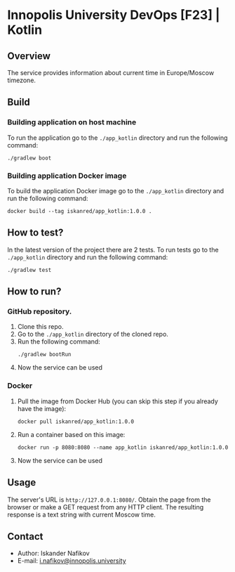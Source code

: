 # Innopolis University DevOps [F23] | Kotlin 

## Overview
The service provides information about current time in Europe/Moscow timezone.

## Build
### Building application on host machine
To run the application go to the `./app_kotlin` directory and run the following command:
```shell
./gradlew boot
```
### Building application Docker image
To build the application Docker image go to the `./app_kotlin` directory and run the following command:
```shell
docker build --tag iskanred/app_kotlin:1.0.0 .
```

## How to test?
In the latest version of the project there are 2 tests.
To run tests go to the `./app_kotlin` directory and run the following command:
```shell
./gradlew test
```

## How to run?
### GitHub repository.
1. Clone this repo.
2. Go to the `./app_kotlin` directory of the cloned repo.
3. Run the following command:
    ```shell
    ./gradlew bootRun
    ```
4. Now the service can be used
### Docker
1. Pull the image from Docker Hub (you can skip this step if you already have the image):
    ```shell
    docker pull iskanred/app_kotlin:1.0.0
    ```
2. Run a container based on this image:
    ```shell
    docker run -p 8080:8080 --name app_kotlin iskanred/app_kotlin:1.0.0
    ```
3. Now the service can be used

## Usage
The server's URL is `http://127.0.0.1:8080/`.
Obtain the page from the browser or make a GET request from any HTTP client.
The resulting response is a text string with current Moscow time.

## Contact
* Author: Iskander Nafikov
* E-mail: i.nafikov@innopolis.university
